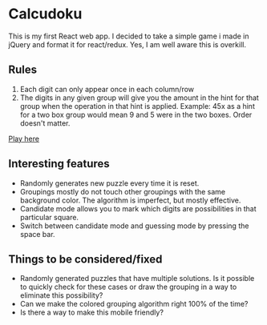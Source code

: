 # Calcudoku

This is my first React web app. I decided to take a simple game i made in jQuery and format it for react/redux. Yes, I am well aware this is overkill.

## Rules
1. Each digit can only appear once in each column/row
2. The digits in any given group will give you the amount in the hint for that group when the operation in that hint is applied. Example: 45x as a hint for a two box group would mean 9 and 5 were in the two boxes. Order doesn't matter.

[Play here](http://shaypepper.github.io/calcudoku/react-redux)

## Interesting features
* Randomly generates new puzzle every time it is reset.
* Groupings mostly do not touch other groupings with the same background color. The algorithm is imperfect, but mostly effective.
* Candidate mode allows you to mark which digits are possibilities in that particular square.
* Switch between candidate mode and guessing mode by pressing the space bar.

## Things to be considered/fixed
* Randomly generated puzzles that have multiple solutions. Is it possible to quickly check for these cases or draw the grouping in a way to eliminate this possibility?
* Can we make the colored grouping algorithm right 100% of the time?
* Is there a way to make this mobile friendly?
